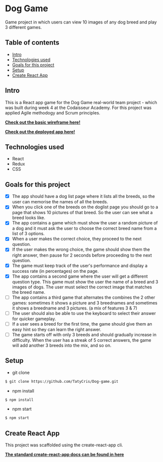 # Dog Game
Game project in which users can view 10 images of any dog breed and play 3 different games.

## Table of contents

- [Intro](#Intro)
- [Technologies used](#Technologies-used)
- [Goals for this project](#Goals-for-this-project)
- [Setup](#Setup)
- [Create React App](#Create-React-App)

## Intro
This is a React app game for the Dog Game real-world team project - which was built during week 4 at the Codaisseur Academy. For this project was applied Agile methodogy and Scrum principles.

**[Check out the basic wireframe here!](https://sketch.cloud/s/oLZdx)**

**[Check out the deployed app here!](https://pick-a-dog.netlify.com/)**

## Technologies used
- React
- Redux
- CSS

## Goals for this project
- [x] The app should have a dog list page where it lists all the breeds, so the user can memorise the names of all the breeds. 
- [x] When you click one of the breeds on the doglist page you should go to a page that shows 10 pictures of that breed. So the user can see what a breed looks like.
- [x] The app contains a game which must show the user a random picture of a dog and it must ask the user to choose the correct breed name from a list of 3 options. 
- [x] When a user makes the correct choice, they proceed to the next question.
- [x] If the user makes the wrong choice, the game should show them the right answer, then pause for 2 seconds before proceeding to the next question.
- [x] The game must keep track of the user's performance and display a success rate (in percentages) on the page.
- [x] The app contains a second game where the user will get a different question type. This game must show the user the name of a breed and 3 images of dogs. The user must select the correct image that matches the breed name.
- [ ] The app contains a third game that alternates the combines the 2 other games: sometimes it shows a picture and 3 breednames and sometimes it shows a breedname and 3 pictures. (a mix of features 3 & 7)
- [ ] The user should also be able to use the keyboard to select their answer for quicker gameplay.
- [ ] If a user sees a breed for the first time, the game should give them an easy hint so they can learn the right answer.
- [ ] The game starts off with only 3 breeds and should gradually increase in difficulty. When the user has a streak of 5 correct answers, the game will add another 3 breeds into the mix, and so on.

## Setup
- git clone
```bash
$ git clone https://github.com/TatyCris/Dog-game.git
```

- npm install
```bash
$ npm install
```

- npm start
```bash
$ npm start
```

## Create React App
This project was scaffolded using the create-react-app cli. 

**[The standard create-react-app docs can be found in here](https://github.com/facebook/create-react-app)**
